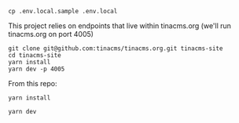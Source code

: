 ```
cp .env.local.sample .env.local
```

This project relies on endpoints that live within tinacms.org (we'll run tinacms.org on port 4005)

```
git clone git@github.com:tinacms/tinacms.org.git tinacms-site
cd tinacms-site
yarn install
yarn dev -p 4005
```

From this repo:

```
yarn install
```

```
yarn dev
```
